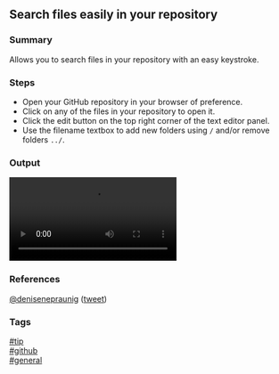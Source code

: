 ## Search files easily in your repository

### Summary
Allows you to search files in your repository with an easy keystroke.

### Steps
- Open your GitHub repository in your browser of preference.
- Click on any of the files in your repository to open it.
- Click the edit button on the top right corner of the text editor panel.
- Use the filename textbox to add new folders using `/` and/or remove folders `../`.
      
### Output
![Adding folders](https://video.twimg.com/tweet_video/CzLEFElXEAAQcIk.mp4)

### References
[@denisenepraunig](https://twitter.com/denisenepraunig) \([tweet](https://twitter.com/denisenepraunig/status/806923058686496768)\)

### Tags
[#tip](../../tips.md)  
[#github](../github.md)  
[#general](general.md)  
